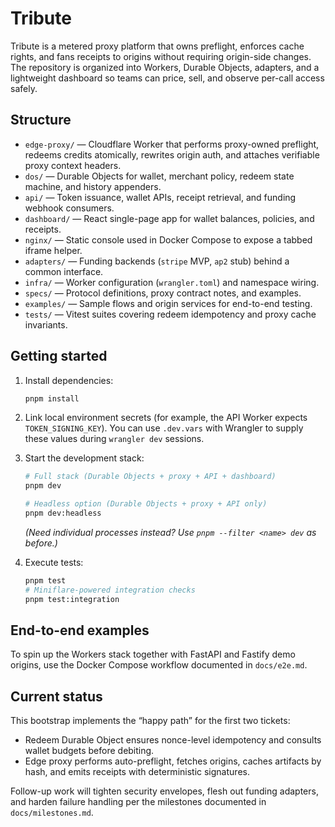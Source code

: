 # Tribute

Tribute is a metered proxy platform that owns preflight, enforces cache rights, and fans receipts to origins without requiring origin-side changes. The repository is organized into Workers, Durable Objects, adapters, and a lightweight dashboard so teams can price, sell, and observe per-call access safely.

## Structure

- `edge-proxy/` — Cloudflare Worker that performs proxy-owned preflight, redeems credits atomically, rewrites origin auth, and attaches verifiable proxy context headers.
- `dos/` — Durable Objects for wallet, merchant policy, redeem state machine, and history appenders.
- `api/` — Token issuance, wallet APIs, receipt retrieval, and funding webhook consumers.
- `dashboard/` — React single-page app for wallet balances, policies, and receipts.
- `nginx/` — Static console used in Docker Compose to expose a tabbed iframe helper.
- `adapters/` — Funding backends (`stripe` MVP, `ap2` stub) behind a common interface.
- `infra/` — Worker configuration (`wrangler.toml`) and namespace wiring.
- `specs/` — Protocol definitions, proxy contract notes, and examples.
- `examples/` — Sample flows and origin services for end-to-end testing.
- `tests/` — Vitest suites covering redeem idempotency and proxy cache invariants.

## Getting started

1. Install dependencies:

   ```bash
   pnpm install
   ```

2. Link local environment secrets (for example, the API Worker expects `TOKEN_SIGNING_KEY`). You can use `.dev.vars` with Wrangler to supply these values during `wrangler dev` sessions.

3. Start the development stack:

   ```bash
   # Full stack (Durable Objects + proxy + API + dashboard)
   pnpm dev

   # Headless option (Durable Objects + proxy + API only)
   pnpm dev:headless
   ```

   *(Need individual processes instead? Use `pnpm --filter <name> dev` as before.)*

4. Execute tests:

   ```bash
   pnpm test
   # Miniflare-powered integration checks
   pnpm test:integration
   ```

## End-to-end examples

To spin up the Workers stack together with FastAPI and Fastify demo origins,
use the Docker Compose workflow documented in `docs/e2e.md`.

## Current status

This bootstrap implements the “happy path” for the first two tickets:

- Redeem Durable Object ensures nonce-level idempotency and consults wallet budgets before debiting.
- Edge proxy performs auto-preflight, fetches origins, caches artifacts by hash, and emits receipts with deterministic signatures.

Follow-up work will tighten security envelopes, flesh out funding adapters, and harden failure handling per the milestones documented in `docs/milestones.md`.
